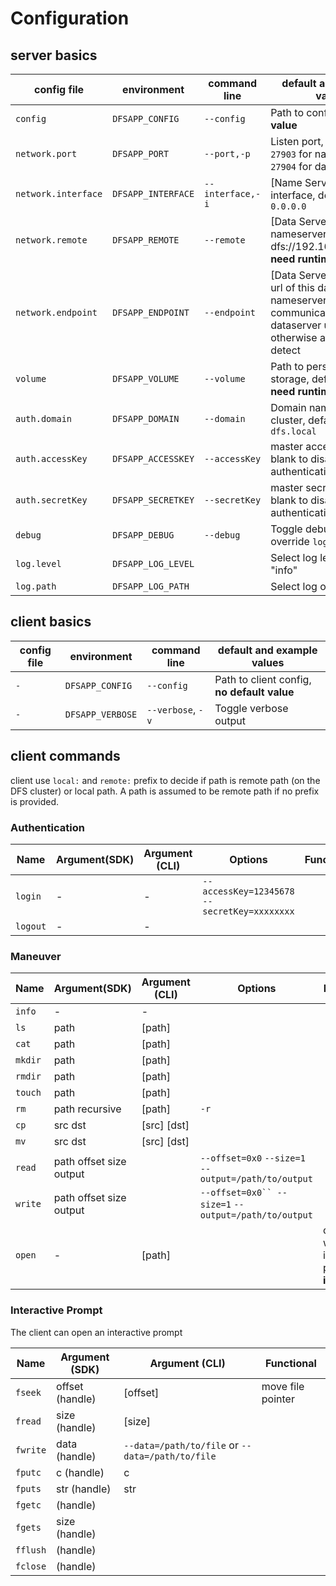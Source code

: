 # Configuration

## server basics

| config file         | environment        | command line     | default and example values                                                                                                              |
|---------------------|--------------------|------------------|-----------------------------------------------------------------------------------------------------------------------------------------|
| `config`            | `DFSAPP_CONFIG`    | `--config`       | Path to config, **no default value**                                                                                                    |
| `network.port`      | `DFSAPP_PORT`      | `--port,-p`      | Listen port, default to `27903` for name sever and `27904` for data server                                                              |
| `network.interface` | `DFSAPP_INTERFACE` | `--interface,-i` | \[Name Server\] Listen interface, default to `0.0.0.0`                                                                                  |
| `network.remote`    | `DFSAPP_REMOTE`    | `--remote`       | \[Data Server\] Url to reach nameserver, e.g. dfs://192.168.1.1:27903,  **need runtime validation**                                     |
| `network.endpoint`  | `DFSAPP_ENDPOINT`  | `--endpoint`     | \[Data Server\] Endpoint url of this dataserver, nameserver will communicate with dataserver using this url, otherwise automatic detect |
| `volume`            | `DFSAPP_VOLUME`    | `--volume`       | Path to persistence storage, default to `/data`,  **need runtime validation**                                                           |
| `auth.domain`       | `DFSAPP_DOMAIN`    | `--domain`       | Domain name of DFS cluster, default to `dfs.local`                                                                                      |
| `auth.accessKey`    | `DFSAPP_ACCESSKEY` | `--accessKey`    | master access key, leave blank to disable authentication                                                                                |
| `auth.secretKey`    | `DFSAPP_SECRETKEY` | `--secretKey`    | master secret key, leave blank to disable authentication                                                                                |
| `debug`             | `DFSAPP_DEBUG`     | `--debug`        | Toggle debug output, will override `log.level`                                                                                          |
| `log.level`         | `DFSAPP_LOG_LEVEL` |                  | Select log level, default to "info"                                                                                                     |
| `log.path`          | `DFSAPP_LOG_PATH`  |                  | Select log output path                                                                                                                  |



## client basics

| config file | environment      | command line      | default and example values                    |
|-------------|------------------|-------------------|-----------------------------------------------|
| `-`         | `DFSAPP_CONFIG`  | `--config`        | Path to client config, **no default value**   |
| `-`         | `DFSAPP_VERBOSE` | `--verbose`, `-v` | Toggle verbose output                         |


##  client commands
                                                           
client use `local:` and `remote:` prefix to decide if path is remote path (on the DFS cluster) or local path. A path is assumed to be remote path if no prefix is provided.

### Authentication

| Name     | Argument(SDK)           | Argument (CLI)  | Options                                              | Functional                                             |
|----------|-------------------------|-----------------|------------------------------------------------------|--------------------------------------------------------|
| `login`  | -                       | -               | `--accessKey=12345678` `--secretKey=xxxxxxxx`        |                                                        |
| `logout` | -                       | -               |                                                      |                                                        |

### Maneuver

| Name     | Argument(SDK)           | Argument (CLI)  | Options                                              | Functional                                             |
|----------|-------------------------|-----------------|------------------------------------------------------|--------------------------------------------------------|
| `info`   | -                       | -               |                                                      |                                                        |
| `ls`     | path                    | \[path\]        |                                                      |                                                        |
| `cat`    | path                    | \[path\]        |                                                      |                                                        |
| `mkdir`  | path                    | \[path\]        |                                                      |                                                        |
| `rmdir`  | path                    | \[path\]        |                                                      |                                                        |
| `touch`  | path                    | \[path\]        |                                                      |                                                        |
| `rm`     | path recursive          | \[path\]        | `-r`                                                 |                                                        |
| `cp`     | src dst                 | \[src\] \[dst\] |                                                      |                                                        |
| `mv`     | src dst                 | \[src\] \[dst\] |                                                      |                                                        |
| `read`   | path offset size output |                 | `--offset=0x0` `--size=1` `--output=/path/to/output` |                                                        |
| `write`  | path offset size output |                 | `--offset=0x0`` --size=1` `--output=/path/to/output` |                                                        |
| `open`   | -                       | \[path\]        |                                                      | open a file with an interactive prompt **interactive** |
                                   
### Interactive Prompt

The client can open an interactive prompt

| Name      | Argument (SDK)  | Argument (CLI)                                   | Functional        |
|-----------|-----------------|--------------------------------------------------|-------------------|
| `fseek`   | offset (handle) | \[offset\]                                       | move file pointer |
| `fread`   | size (handle)   | \[size\]                                         |                   |
| `fwrite`  | data (handle)   | `--data=/path/to/file` or `--data=/path/to/file` |                   | 
| `fputc`   | c (handle)      | c                                                |                   |   
| `fputs`   | str (handle)    | str                                              |                   |   
| `fgetc`   | (handle)        |                                                  |                   |   
| `fgets`   | size (handle)   |                                                  |                   |     
| `fflush`  | (handle)        |                                                  |                   | 
| `fclose`  | (handle)        |                                                  |                   |  










